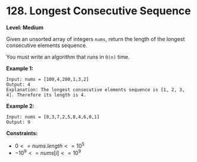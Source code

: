 # 128. Longest Consecutive Sequence
**Level: Medium**

Given an unsorted array of integers `nums`, return the length of the longest consecutive elements sequence.

You must write an algorithm that runs in `O(n)` time.

**Example 1:**

```
Input: nums = [100,4,200,1,3,2]
Output: 4
Explanation: The longest consecutive elements sequence is [1, 2, 3, 4]. Therefore its length is 4.
```

**Example 2:**
```
Input: nums = [0,3,7,2,5,8,4,6,0,1]
Output: 9
```
 
**Constraints:**
* $0 <= nums.length <= 10^5$
* $-10^9 <= nums[i] <= 10^9$